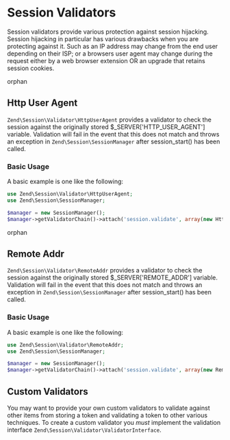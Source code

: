 # Session Validators

Session validators provide various protection against session hijacking. Session hijacking in
particular has various drawbacks when you are protecting against it. Such as an IP address may
change from the end user depending on their ISP; or a browsers user agent may change during the
request either by a web browser extension OR an upgrade that retains session cookies.

orphan  

## Http User Agent

`Zend\Session\Validator\HttpUserAgent` provides a validator to check the session against the
originally stored $\_SERVER\['HTTP\_USER\_AGENT'\] variable. Validation will fail in the event that
this does not match and throws an exception in `Zend\Session\SessionManager` after session\_start()
has been called.

### Basic Usage

A basic example is one like the following:

```php
use Zend\Session\Validator\HttpUserAgent;
use Zend\Session\SessionManager;

$manager = new SessionManager();
$manager->getValidatorChain()->attach('session.validate', array(new HttpUserAgent(), 'isValid'));
```

orphan  

## Remote Addr

`Zend\Session\Validator\RemoteAddr` provides a validator to check the session against the originally
stored $\_SERVER\['REMOTE\_ADDR'\] variable. Validation will fail in the event that this does not
match and throws an exception in `Zend\Session\SessionManager` after session\_start() has been
called.

### Basic Usage

A basic example is one like the following:

```php
use Zend\Session\Validator\RemoteAddr;
use Zend\Session\SessionManager;

$manager = new SessionManager();
$manager->getValidatorChain()->attach('session.validate', array(new RemoteAddr(), 'isValid'));
```

## Custom Validators

You may want to provide your own custom validators to validate against other items from storing a
token and validating a token to other various techniques. To create a custom validator you *must*
implement the validation interface `Zend\Session\Validator\ValidatorInterface`.
